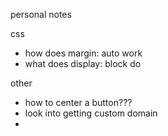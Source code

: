 personal notes

css
* how does margin: auto work
* what does display: block do

other
* how to center a button???
* look into getting custom domain
* 